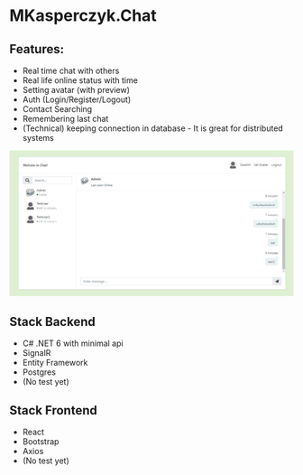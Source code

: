# MKasperczyk.Chat

## Features: 
- Real time chat with others
- Real life online status with time
- Setting avatar (with preview)
- Auth (Login/Register/Logout)
- Contact Searching
- Remembering last chat
- (Technical) keeping connection in database - It is great for distributed systems

![image](Screen.png)

## Stack Backend
- C# .NET 6 with minimal api
- SignalR
- Entity Framework
- Postgres 
- (No test yet)

## Stack Frontend
- React
- Bootstrap
- Axios
- (No test yet)